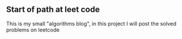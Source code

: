 ## Start of path at leet code
This is my small "algorithms blog", in this project I will post the solved problems on leetcode